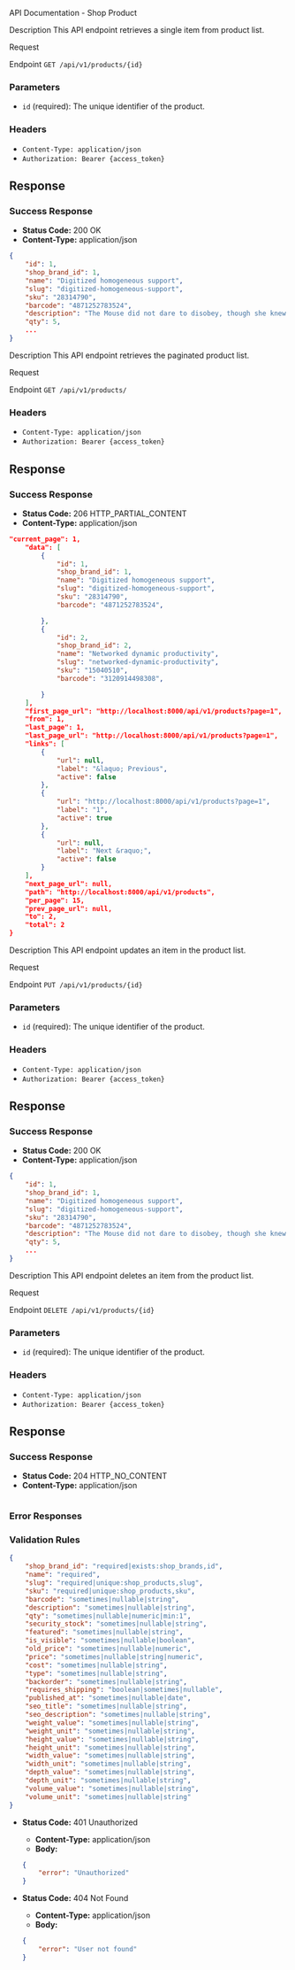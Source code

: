 API Documentation - Shop Product

Description
This API endpoint retrieves a single item from product list.

Request

Endpoint
`GET /api/v1/products/{id}`

### Parameters

-   `id` (required): The unique identifier of the product.

### Headers

-   `Content-Type: application/json`
-   `Authorization: Bearer {access_token}`

## Response

### Success Response

-   **Status Code:** 200 OK
-   **Content-Type:** application/json

```json
{
    "id": 1,
    "shop_brand_id": 1,
    "name": "Digitized homogeneous support",
    "slug": "digitized-homogeneous-support",
    "sku": "28314790",
    "barcode": "4871252783524",
    "description": "The Mouse did not dare to disobey, though she knew she had gone through that day. 'That PROVES his guilt,' said the Mock Turtle sang this, very slowly and sadly:-- '\"Will you walk a little of her.",
    "qty": 5,
    ...
}
```

Description
This API endpoint retrieves the paginated product list.

Request

Endpoint
`GET /api/v1/products/`

### Headers

-   `Content-Type: application/json`
-   `Authorization: Bearer {access_token}`

## Response

### Success Response

-   **Status Code:** 206 HTTP_PARTIAL_CONTENT
-   **Content-Type:** application/json

```json
"current_page": 1,
    "data": [
        {
            "id": 1,
            "shop_brand_id": 1,
            "name": "Digitized homogeneous support",
            "slug": "digitized-homogeneous-support",
            "sku": "28314790",
            "barcode": "4871252783524",

        },
        {
            "id": 2,
            "shop_brand_id": 2,
            "name": "Networked dynamic productivity",
            "slug": "networked-dynamic-productivity",
            "sku": "15040510",
            "barcode": "3120914498308",

        }
    ],
    "first_page_url": "http://localhost:8000/api/v1/products?page=1",
    "from": 1,
    "last_page": 1,
    "last_page_url": "http://localhost:8000/api/v1/products?page=1",
    "links": [
        {
            "url": null,
            "label": "&laquo; Previous",
            "active": false
        },
        {
            "url": "http://localhost:8000/api/v1/products?page=1",
            "label": "1",
            "active": true
        },
        {
            "url": null,
            "label": "Next &raquo;",
            "active": false
        }
    ],
    "next_page_url": null,
    "path": "http://localhost:8000/api/v1/products",
    "per_page": 15,
    "prev_page_url": null,
    "to": 2,
    "total": 2
}
```

Description
This API endpoint updates an item in the product list.

Request

Endpoint
`PUT /api/v1/products/{id}`

### Parameters

-   `id` (required): The unique identifier of the product.

### Headers

-   `Content-Type: application/json`
-   `Authorization: Bearer {access_token}`

## Response

### Success Response

-   **Status Code:** 200 OK
-   **Content-Type:** application/json

```json
{
    "id": 1,
    "shop_brand_id": 1,
    "name": "Digitized homogeneous support",
    "slug": "digitized-homogeneous-support",
    "sku": "28314790",
    "barcode": "4871252783524",
    "description": "The Mouse did not dare to disobey, though she knew she had gone through that day. 'That PROVES his guilt,' said the Mock Turtle sang this, very slowly and sadly:-- '\"Will you walk a little of her.",
    "qty": 5,
    ...
}
```

Description
This API endpoint deletes an item from the product list.

Request

Endpoint
`DELETE /api/v1/products/{id}`

### Parameters

-   `id` (required): The unique identifier of the product.

### Headers

-   `Content-Type: application/json`
-   `Authorization: Bearer {access_token}`

## Response

### Success Response

-   **Status Code:** 204 HTTP_NO_CONTENT
-   **Content-Type:** application/json

```json

```

### Error Responses

### Validation Rules

```json
{
    "shop_brand_id": "required|exists:shop_brands,id",
    "name": "required",
    "slug": "required|unique:shop_products,slug",
    "sku": "required|unique:shop_products,sku",
    "barcode": "sometimes|nullable|string",
    "description": "sometimes|nullable|string",
    "qty": "sometimes|nullable|numeric|min:1",
    "security_stock": "sometimes|nullable|string",
    "featured": "sometimes|nullable|string",
    "is_visible": "sometimes|nullable|boolean",
    "old_price": "sometimes|nullable|numeric",
    "price": "sometimes|nullable|string|numeric",
    "cost": "sometimes|nullable|string",
    "type": "sometimes|nullable|string",
    "backorder": "sometimes|nullable|string",
    "requires_shipping": "boolean|sometimes|nullable",
    "published_at": "sometimes|nullable|date",
    "seo_title": "sometimes|nullable|string",
    "seo_description": "sometimes|nullable|string",
    "weight_value": "sometimes|nullable|string",
    "weight_unit": "sometimes|nullable|string",
    "height_value": "sometimes|nullable|string",
    "height_unit": "sometimes|nullable|string",
    "width_value": "sometimes|nullable|string",
    "width_unit": "sometimes|nullable|string",
    "depth_value": "sometimes|nullable|string",
    "depth_unit": "sometimes|nullable|string",
    "volume_value": "sometimes|nullable|string",
    "volume_unit": "sometimes|nullable|string"
}
```

-   **Status Code:** 401 Unauthorized

    -   **Content-Type:** application/json
    -   **Body:**

    ```json
    {
        "error": "Unauthorized"
    }
    ```

-   **Status Code:** 404 Not Found
    -   **Content-Type:** application/json
    -   **Body:**
    ```json
    {
        "error": "User not found"
    }
    ```
